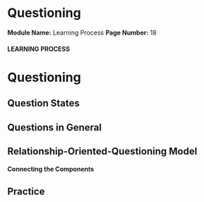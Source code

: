 <!--
 // Platform: Academy
// URL: https://academy.hackthebox.com/module/9/section/1583
// Platform Version: V1
// Module ID: 9
// Module Name: Learning Process
// Module Difficulty: Fundamental
// Section ID: 1583
// Section Title: Questioning
// Page Title: Learning Process
// Page Number: 18
-->

# Questioning

**Module Name:** Learning Process **Page Number:** 18

#### LEARNING PROCESS

# Questioning

## Question States

## Questions in General

## Relationship-Oriented-Questioning Model

#### Connecting the Components

## Practice

####